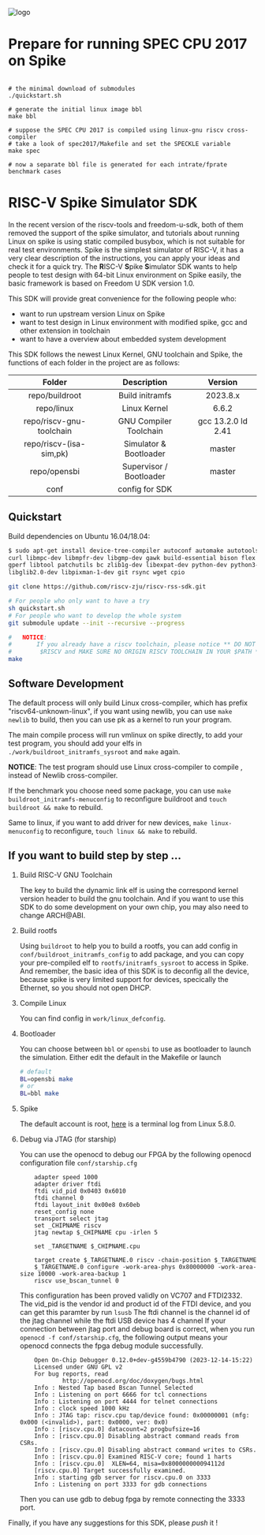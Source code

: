 ![logo](./conf/logo.png)

# Prepare for running SPEC CPU 2017 on Spike

~~~

# the minimal download of submodules
./quickstart.sh

# generate the initial linux image bbl
make bbl

# suppose the SPEC CPU 2017 is compiled using linux-gnu riscv cross-compiler
# take a look of spec2017/Makefile and set the SPECKLE variable
make spec

# now a separate bbl file is generated for each intrate/fprate benchmark cases

~~~

# RISC-V Spike Simulator SDK

In the recent version of the riscv-tools and freedom-u-sdk, both of them removed the support of the spike simulator, and tutorials about running Linux on spike is using static compiled busybox, which is not suitable for real test environments. Spike is the simplest simulator of RISC-V, it has a very clear description of the instructions, you can apply your ideas and check it for a quick try. The **R**ISC-V **S**pike **S**imulator SDK wants to help people to test design with 64-bit Linux environment on Spike easily, the basic framework is based on Freedom U SDK version 1.0.

This SDK will provide great convenience for the following people who:

* want to run upstream version Linux on Spike
* want to test design in Linux environment with modified spike, gcc and other extension in toolchain
* want to have a overview about embedded system development

This SDK follows the newest Linux Kernel, GNU toolchain and Spike, the functions of each folder in the project are as follows:

|       Folder        |      Description       |   Version   |
| :-----------------: | :--------------------: | :---------: |
|    repo/buildroot    |    Build initramfs     |  2023.8.x  |
|      repo/linux      |      Linux Kernel      |    6.6.2    |
| repo/riscv-gnu-toolchain | GNU Compiler Toolchain |  gcc 13.2.0 ld 2.41  |
| repo/riscv-(isa-sim,pk)  | Simulator & Bootloader |    master   |
| repo/opensbi  | Supervisor / Bootloader |    master   |
|         conf        |     config for SDK     |             |

## Quickstart
Build dependencies on Ubuntu 16.04/18.04:
```bash
$ sudo apt-get install device-tree-compiler autoconf automake autotools-dev    \
curl libmpc-dev libmpfr-dev libgmp-dev gawk build-essential bison flex texinfo \
gperf libtool patchutils bc zlib1g-dev libexpat-dev python-dev python3-dev unzip \
libglib2.0-dev libpixman-1-dev git rsync wget cpio
```
```bash
git clone https://github.com/riscv-zju/riscv-rss-sdk.git

# For people who only want to have a try
sh quickstart.sh
# For people who want to develop the whole system
git submodule update --init --recursive --progress

#	NOTICE: 
# 		If you already have a riscv toolchain, please notice ** DO NOT SET
#		 $RISCV and MAKE SURE NO ORIGIN RISCV TOOLCHAIN IN YOUR $PATH **
make
```

## Software Development

The default process will only build Linux cross-compiler, which has prefix "riscv64-unknown-linux", if you want using newlib, you can use `make newlib` to build, then you can use pk as a kernel to run your program.

The main compile process will run vmlinux on spike directly, to add your test program, you should add your elfs in `./work/buildroot_initramfs_sysroot` and `make` again.

**NOTICE**: The test program should use Linux cross-compiler to compile , instead of Newlib cross-compiler.

If the benchmark you choose need some package, you can use `make buildroot_initramfs-menuconfig` to reconfigure buildroot and `touch buildroot && make` to rebuild. 

Same to linux, if you want to add driver for new devices, `make linux-menuconfig` to reconfigure, `touch linux && make` to rebuild.

## If you want to build step by step ...

1. Build RISC-V GNU Toolchain

   The key to build the dynamic link elf is using the correspond kernel version header to build the gnu toolchain. And if you want to use this SDK to do some development on your own chip, you may also need to change ARCH@ABI. 

2.  Build rootfs

	Using `buildroot` to help you to build a rootfs, you can add config in `conf/buildroot_initramfs_config` to add package, and you can copy your pre-compiled elf to `rootfs/initramfs_sysroot` to access in Spike.
	And remember, the basic idea of this SDK is to deconfig all the device, because spike is very limited support for devices, specically the Ethernet, so you should not open DHCP.

3. Compile Linux

   You can find config in `work/linux_defconfig`.

4. Bootloader

   You can choose between `bbl` or `opensbi` to use as bootloader to launch the simulation. Either edit the default in the Makefile or launch
   ```bash
   # default
   BL=opensbi make
   # or
   BL=bbl make
   ```

5. Spike

   The default account is root, [here](conf/boot.log) is a terminal log from Linux 5.8.0.

6. Debug via JTAG (for starship)

	You can use the openocd to debug our FPGA by the following openocd configuration file `conf/starship.cfg`
	```
		adapter speed 1000
		adapter driver ftdi
		ftdi vid_pid 0x0403 0x6010
		ftdi channel 0
		ftdi layout_init 0x00e8 0x60eb
		reset_config none
		transport select jtag
		set _CHIPNAME riscv
		jtag newtap $_CHIPNAME cpu -irlen 5

		set _TARGETNAME $_CHIPNAME.cpu

		target create $_TARGETNAME.0 riscv -chain-position $_TARGETNAME
		$_TARGETNAME.0 configure -work-area-phys 0x80000000 -work-area-size 10000 -work-area-backup 1
		riscv use_bscan_tunnel 0
	```
	
	This configuration has been proved validly on VC707 and FTDI2332. 
	The vid_pid is the vendor id and product id of the FTDI device, and you can get this paramter by run `lsusb`
	The ftdi channel is the channel id of the jtag channel while the ftdi USB device has 4 channel
	If your connection between jtag port and debug board is correct, when you run `openocd -f conf/starship.cfg`, the following output means your openocd connects the fpga debug module successfully.
	```
		Open On-Chip Debugger 0.12.0+dev-g4559b4790 (2023-12-14-15:22)
		Licensed under GNU GPL v2
		For bug reports, read
				http://openocd.org/doc/doxygen/bugs.html
		Info : Nested Tap based Bscan Tunnel Selected
		Info : Listening on port 6666 for tcl connections
		Info : Listening on port 4444 for telnet connections
		Info : clock speed 1000 kHz
		Info : JTAG tap: riscv.cpu tap/device found: 0x00000001 (mfg: 0x000 (<invalid>), part: 0x0000, ver: 0x0)
		Info : [riscv.cpu.0] datacount=2 progbufsize=16
		Info : [riscv.cpu.0] Disabling abstract command reads from CSRs.
		Info : [riscv.cpu.0] Disabling abstract command writes to CSRs.
		Info : [riscv.cpu.0] Examined RISC-V core; found 1 harts
		Info : [riscv.cpu.0]  XLEN=64, misa=0x800000000094112d
		[riscv.cpu.0] Target successfully examined.
		Info : starting gdb server for riscv.cpu.0 on 3333
		Info : Listening on port 3333 for gdb connections
	```
	Then you can use gdb to debug fpga by remote connecting the 3333 port.

Finally, if you have any suggestions for this SDK, please *push* it !

